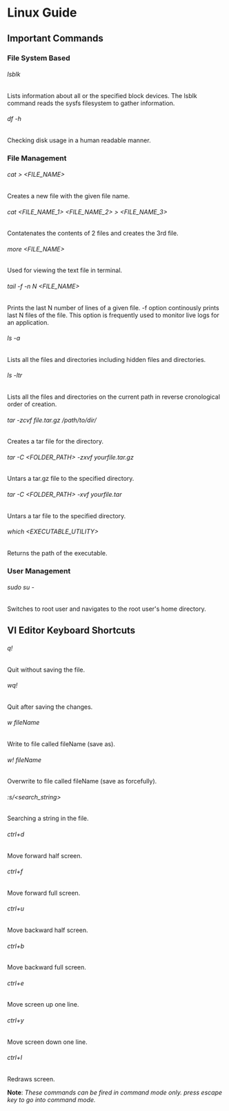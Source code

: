 # Linux Guide

## Important Commands

### File System Based

###### lsblk
Lists information about all or the specified block devices. The lsblk command reads the sysfs filesystem to gather information.

###### df -h
Checking disk usage in a human readable manner.

### File Management

###### cat > <FILE_NAME>
Creates a new file with the given file name.

###### cat <FILE_NAME_1> <FILE_NAME_2> > <FILE_NAME_3>
Contatenates the contents of 2 files and creates the 3rd file.

###### more <FILE_NAME>
Used for viewing the text file in terminal.

###### tail -f -n N <FILE_NAME>
Prints the last N number of lines of a given file. -f option continously prints last N files of the file. This option is frequently used to monitor live logs for an application.

###### ls -a
Lists all the files and directories including hidden files and directories.

###### ls -ltr
Lists all the files and directories on the current path in reverse cronological order of creation.

###### tar -zcvf file.tar.gz /path/to/dir/
Creates a tar file for the directory.

###### tar -C <FOLDER_PATH> -zxvf yourfile.tar.gz
Untars a tar.gz file to the specified directory.

###### tar -C <FOLDER_PATH> -xvf yourfile.tar
Untars a tar file to the specified directory.

###### which <EXECUTABLE_UTILITY>
Returns the path of the executable.

### User Management

###### sudo su -
Switches to root user and navigates to the root user's home directory.

## VI Editor Keyboard Shortcuts
###### q!
Quit without saving the file.

###### wq!
Quit after saving the changes.

###### w fileName
Write to file called fileName (save as).

###### w! fileName
Overwrite to file called fileName (save as forcefully).

###### :s/<search_string>
Searching a string in the file.

###### ctrl+d
Move forward half screen.

###### ctrl+f
Move forward full screen.

###### ctrl+u
Move backward half screen.

###### ctrl+b
Move backward full screen.

###### ctrl+e
Move screen up one line.

###### ctrl+y
Move screen down one line.

###### ctrl+I
Redraws screen.

**Note**: _These commands can be fired in command mode only. press _escape_ key to go into command mode._
